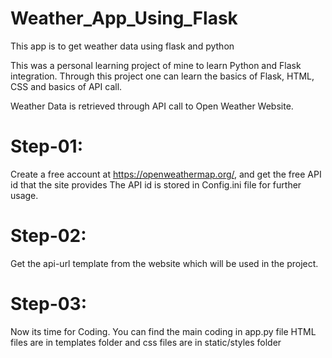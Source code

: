 # Weather_App_Using_Flask
This app is to get weather data using flask and python

This was a personal learning project of mine to learn Python and Flask integration.
Through this project one can learn the basics of Flask, HTML, CSS and basics of API call.

Weather Data is retrieved through API call to Open Weather Website.

# Step-01:
Create a free account at https://openweathermap.org/, and get the free API id that the site provides
The API id is stored in Config.ini file for further usage.
# Step-02:
Get the api-url template from the website which will be used in the project.
# Step-03:
Now its time for Coding.
You can find the main coding in app.py file
HTML files are in templates folder and css files are in static/styles folder
